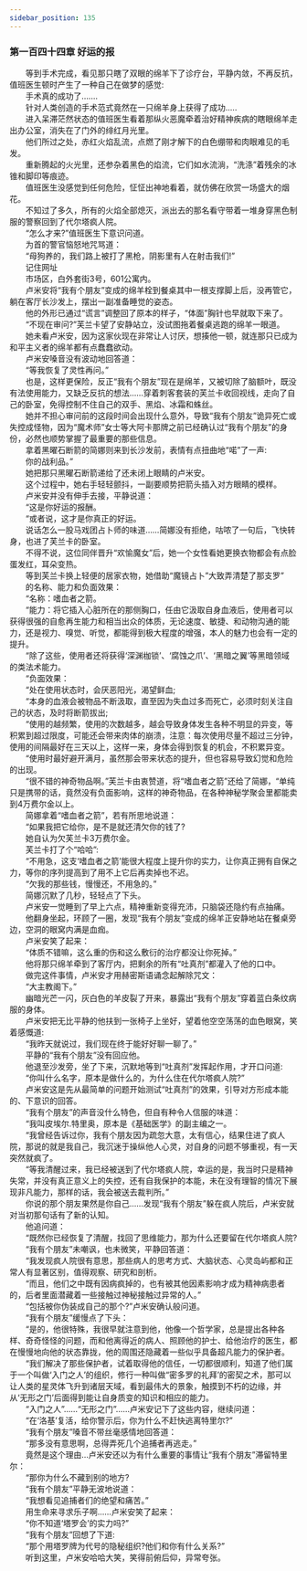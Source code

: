 ```yaml
---
sidebar_position: 135
---
```

### 第一百四十四章 好运的报  


　　等到手术完成，看见那只瞎了双眼的绵羊下了诊疗台，平静内敛，不再反抗，值班医生顿时产生了一种自己在做梦的感觉:  
　　手术真的成功了…....  
　　针对人类创造的手术范式竟然在一只绵羊身上获得了成功…..  
　　进入呆滞茫然状态的值班医生看着那纵火恶魔牵着治好精神疾病的瞎眼绵羊走出办公室，消失在了门外的绯红月光里。  
　　他们所过之处，赤红火焰乱流，点燃了刚才解下的白色绷带和肉眼难见的毛发。  
　　重新腾起的火光里，还参杂着黑色的焰流，它们如水流淌，“洗涤”着残余的冰锥和脚印等痕迹。  
　　值班医生没感觉到任何危险，怔怔出神地看着，就仿佛在欣赏一场盛大的烟花。  
　　不知过了多久，所有的火焰全部熄灭，派出去的那名看守带着一堆身穿黑色制服的警察回到了代尔塔疯人院。  
　　“怎么才来?”值班医生下意识问道。  
　　为首的警官恼怒地咒骂道：  
　　“母狗养的，我们路上被打了黑枪，阴影里有人在射击我们!”  
　　记住网址  
　　市场区，白外套街3号，601公寓内。  
　　卢米安将“我有个朋友”变成的绵羊栓到餐桌其中一根支撑脚上后，没再管它，躺在客厅长沙发上，摆出一副准备睡觉的姿态。  
　　他的外形已通过“谎言”调整回了原本的样子，“体面”胸针也早就取下来了。  
　　“不现在审问?”芙兰卡望了安静站立，没试图拖着餐桌逃跑的绵羊一眼道。  
　　她未看卢米安，因为这家伙现在非常让人讨厌，想揍他一顿，就连那只已成为和平主义者的绵羊都有点蠢蠢欲动。  
　　卢米安嗓音没有波动地回答道：  
　　“等我恢复了灵性再问。”  
　　也是，这样更保险，反正“我有个朋友”现在是绵羊，又被切除了脑额叶，既没有法使用能力，又缺乏反抗的想法……穿着刺客套装的芙兰卡收回视线，走向了自己的卧室，免得控制不住自己的双手、黑焰、冰霜和蛛丝。  
　　她并不担心审问前的这段时间会出现什么意外，导致“我有个朋友”诡异死亡或失控成怪物，因为“魔术师”女士等大阿卡那牌之前已经确认过“我有个朋友”的身份，必然也顺势掌握了最重要的那些信息。  
　　拿着黑曜石断箭的简娜则来到长沙发前，表情有点扭曲地“喏”了一声:  
　　你的战利品。”  
　　她把那只黑曜石断箭递给了还未闭上眼睛的卢米安。  
　　这个过程中，她右手轻轻颤抖，一副要顺势把箭头插入对方眼睛的模样。  
　　卢米安并没有伸手去接，平静说道：  
　　“这是你好运的报酬。  
　　“或者说，这才是你真正的好运。  
　　说话怎么一股马戏团占卜师的味道……简娜没有拒绝，咕哝了一句后，飞快转身，也进了芙兰卡的卧室。  
　　不得不说，这位同伴晋升“欢愉魔女”后，她一个女性看她更换衣物都会有点脸蛋发红，耳朵变热。  
　　等到芙兰卡换上轻便的居家衣物，她借助“魔镜占卜”大致弄清楚了那支罗”  
　　的名称、能力和负面效果：  
　　“名称：嗜血者之箭。  
　　“能力：将它插入心脏所在的那侧胸口，任由它汲取自身血液后，使用者可以获得很强的自愈再生能力和相当出众的体质，无论速度、敏捷、和动物沟通的能力，还是视力、嗅觉、听觉，都能得到极大程度的增强，本人的魅力也会有一定的提升。  
　　“除了这些，使用者还将获得‘深渊枷锁’、‘腐蚀之爪’、‘黑暗之翼’等黑暗领域的类法术能力。  
　　“负面效果：  
　　“处在使用状态时，会厌恶阳光，渴望鲜血;  
　　“本身的血液会被物品不断汲取，直至因为失血过多而死亡，必须时刻关注自己的状态，及时将断箭拔出;  
　　“使用的越频繁，使用的次数越多，越会导致身体发生各种不明显的异变，等积累到超过限度，可能还会带来肉体的崩溃，注意：每次使用尽量不超过三分钟，使用的间隔最好在三天以上，这样一来，身体会得到恢复的机会，不积累异变。  
　　“使用时最好避开满月，虽然那会带来状态的提升，但也容易导致幻觉和危险的出现。  
　　“很不错的神奇物品啊。”芙兰卡由衷赞道，将“嗜血者之箭”还给了简娜，“单纯只是携带的话，竟然没有负面影响，这样的神奇物品，在各种神秘学聚会里都能卖到4万费尔金以上。  
　　简娜拿着“嗜血者之箭”，若有所思地说道：  
　　“如果我把它给你，是不是就还清欠你的钱了?  
　　她自认为欠芙兰卡3万费尔金。  
　　芙兰卡打了个“哈哈”:  
　　“不用急，这支‘嗜血者之箭’能很大程度上提升你的实力，让你真正拥有自保之力，等你的序列提高到了用不上它后再卖掉也不迟。  
　　“欠我的那些钱，慢慢还，不用急的。”  
　　简娜沉默了几秒，轻轻点了下头。  
　　卢米安一觉睡到了早上六点，精神重新变得充沛，只脑袋还隐约有点抽痛。  
　　他翻身坐起，环顾了一圈，发现“我有个朋友”变成的绵羊正安静地站在餐桌旁边，空洞的眼窝内满是血痂。  
　　卢米安笑了起来：  
　　“体质不错嘛，这么重的伤和这么敷衍的治疗都没让你死掉。”  
　　他将那只绵羊牵到了客厅内，把剩余的所有“吐真剂”都灌入了他的口中。  
　　做完这件事情，卢米安才用赫密斯语诵念起解除咒文：  
　　“大主教阁下。”  
　　幽暗光芒一闪，灰白色的羊皮裂了开来，暴露出“我有个朋友”穿着蓝白条纹病服的身体。  
　　卢米安把无比平静的他扶到一张椅子上坐好，望着他空空荡荡的血色眼窝，笑着感慨道:  
　　“我昨天就说过，我们现在终于能好好聊一聊了。”  
　　平静的“我有个朋友”没有回应他。  
　　他退至沙发旁，坐了下来，沉默地等到“吐真剂”发挥起作用，才开口问道:  
　　“你叫什么名字，原本是做什么的，为什么住在代尔塔疯人院?”  
　　卢米安这是先从最简单的问题开始测试“吐真剂”的效果，引导对方形成本能的、下意识的回答。  
　　“我有个朋友”的声音没什么特色，但自有种令人信服的味道：  
　　“我叫皮埃尔.特里奥，原本是《基础医学》的副主编之一。  
　　“我曾经告诉过你，我有个朋友因为疏忽大意，太有信心，结果住进了疯人院，那说的就是我自己，我沉迷于操纵他人心灵，对自身的问题不够重视，有一天突然就疯了。  
　　“等我清醒过来，我已经被送到了代尔塔疯人院，幸运的是，我当时只是精神失常，并没有真正意义上的失控，还有自我保护的本能，未在没有理智的情况下展现非凡能力，那样的话，我会被送去裁判所。”  
　　你说的那个朋友果然是你自己……发现“我有个朋友”躲在疯人院后，卢米安就对当初那句话有了新的认知。  
　　他追问道：  
　　“既然你已经恢复了清醒，找回了思维能力，那为什么还要留在代尔塔疯人院?  
　　“我有个朋友”未嘲讽，也未微笑，平静回答道：  
　　“我发现疯人院很有意思，那些病人的思考方式、大脑状态、心灵岛屿都和正常人有显著区别，值得观察、研究和剖析。  
　　“而且，他们之中既有因病疯掉的，也有被其他因素影响才成为精神病患者的，后者里面潜藏着一些接触过神秘接触过异常的人。”  
　　“包括被你伪装成自己的那个?”卢米安确认般问道。  
　　“我有个朋友”缓慢点了下头：  
　　“是的，他很特殊，我很早就注意到他，他像一个哲学家，总是提出各种各样、奇奇怪怪的问题，而和他离得近的病人、照顾他的护士、给他治疗的医生，都在慢慢地向他的状态靠拢，他的周围还隐藏着一些似乎具备超凡能力的保护者。  
　　“我们解决了那些保护者，试着取得他的信任，一切都很顺利，知道了他们属于一个叫做‘入门之人’的组织，修行一种叫做“密多罗的礼拜’的密契之术，那可以让人类的星灵体飞升到诸层天域，看到最伟大的景象，触摸到不朽的边缘，并从‘无形之门’后面得到能让自身质变的知识和相应的能力。  
　　“入门之人”……“无形之门”……卢米安记下了这些内容，继续问道：  
　　“在‘洛基’复活，给你警示后，你为什么不赶快逃离特里尔?”  
　　“我有个朋友”嗓音不带丝毫感情地回答道：  
　　“那多没有意思啊，总得弄死几个追捕者再逃走。”  
　　竟然是这个理由…卢米安还以为有什么重要的事情让“我有个朋友”滞留特里尔：  
　　“那你为什么不藏到别的地方?  
　　“我有个朋友”平静无波地说道：  
　　“我想看见追捕者们的绝望和痛苦。”  
　　用生命来寻求乐子啊……卢米安笑了起来：  
　　“你不知道‘塔罗会’的实力吗?”  
　　“我有个朋友”回想了下道:  
　　“那个用塔罗牌为代号的隐秘组织?他们和你有什么关系?”  
　　听到这里，卢米安哈哈大笑，笑得前俯后仰，异常夸张。  
